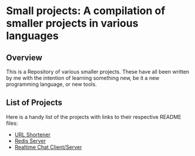 # Small projects: A compilation of smaller projects in various languages

## Overview

This is a Repository of various smaller projects. These have all been written by me with the intention of learning something new, be it a new programming language, or new tools.

## List of Projects
Here is a handy list of the projects with links to their respective README files:
* [URL Shortener](https://github.com/nathannj/project-family/blob/main/URL_Shortener/README.md)
* [Redis Server](https://github.com/nathannj/project-family/blob/main/Redis_Server/README.md)
* [Realtime Chat Client/Server](https://github.com/nathannj/project-family/blob/main/Realtime_Chat_Client_Server/README.md)
